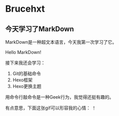 # Brucehxt
## 今天学习了MarkDown
MarkDown是一种超文本语言，今天我第一次学习了它。

Hello MarkDown!

接下来我还会学习：

1. Git的基础命令
1. Hexo框架
1. Hexo更换主题

用命令行敲命令是一种Geek行为，我觉得还挺有趣的。

有点意思，下面这张gif可以形容我的心情：
！[](https://qgt-style.oss-cn-hangzhou.aliyuncs.com/newcoursep4/g1/g1-2-2/tenor.gif)
